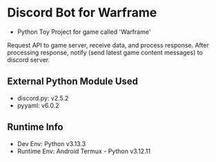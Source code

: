 # Discord Bot for Warframe

- Python Toy Project for game called 'Warframe'

Request API to game server, receive data, and process response.
After processing response, notify (send latest game content messages) to discord server.

## External Python Module Used

- discord.py: v2.5.2
- pyyaml: v6.0.2

## Runtime Info

- Dev Env: Python v3.13.3
- Runtime Env: Android Termux - Python v3.12.11
